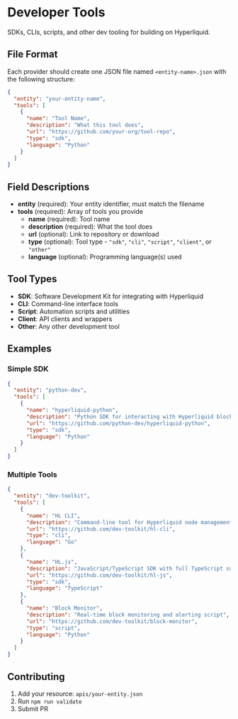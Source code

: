 # Developer Tools

SDKs, CLIs, scripts, and other dev tooling for building on Hyperliquid.

## File Format

Each provider should create one JSON file named `<entity-name>.json` with the following structure:

```json
{
  "entity": "your-entity-name",
  "tools": [
    {
      "name": "Tool Name",
      "description": "What this tool does",
      "url": "https://github.com/your-org/tool-repo",
      "type": "sdk",
      "language": "Python"
    }
  ]
}
```

## Field Descriptions

- **entity** (required): Your entity identifier, must match the filename
- **tools** (required): Array of tools you provide
  - **name** (required): Tool name
  - **description** (required): What the tool does
  - **url** (optional): Link to repository or download
  - **type** (optional): Tool type - `"sdk"`, `"cli"`, `"script"`, `"client"`, or `"other"`
  - **language** (optional): Programming language(s) used

## Tool Types

- **SDK**: Software Development Kit for integrating with Hyperliquid
- **CLI**: Command-line interface tools
- **Script**: Automation scripts and utilities
- **Client**: API clients and wrappers
- **Other**: Any other development tool

## Examples

### Simple SDK
```json
{
  "entity": "python-dev",
  "tools": [
    {
      "name": "hyperliquid-python",
      "description": "Python SDK for interacting with Hyperliquid blockchain and DEX",
      "url": "https://github.com/python-dev/hyperliquid-python",
      "type": "sdk",
      "language": "Python"
    }
  ]
}
```

### Multiple Tools
```json
{
  "entity": "dev-toolkit",
  "tools": [
    {
      "name": "HL CLI",
      "description": "Command-line tool for Hyperliquid node management",
      "url": "https://github.com/dev-toolkit/hl-cli",
      "type": "cli",
      "language": "Go"
    },
    {
      "name": "HL.js",
      "description": "JavaScript/TypeScript SDK with full TypeScript support",
      "url": "https://github.com/dev-toolkit/hl-js",
      "type": "sdk",
      "language": "TypeScript"
    },
    {
      "name": "Block Monitor",
      "description": "Real-time block monitoring and alerting script",
      "url": "https://github.com/dev-toolkit/block-monitor",
      "type": "script",
      "language": "Python"
    }
  ]
}
```

## Contributing

1. Add your resource: `apis/your-entity.json`
2. Run `npm run validate`
3. Submit PR
